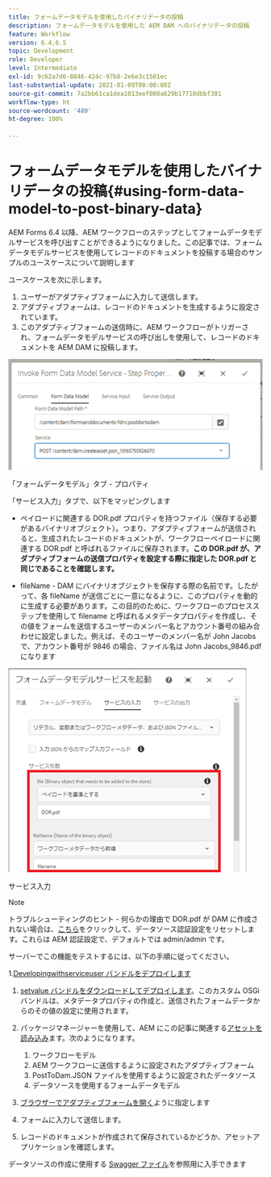 ```yaml
---
title: フォームデータモデルを使用したバイナリデータの投稿
description: フォームデータモデルを使用した AEM DAM へのバイナリデータの投稿
feature: Workflow
version: 6.4,6.5
topic: Development
role: Developer
level: Intermediate
exl-id: 9c62a7d6-8846-424c-97b8-2e6e3c1501ec
last-substantial-update: 2021-01-09T00:00:00Z
source-git-commit: 7a2bb61ca1dea1013eef088a629b17718dbbf381
workflow-type: ht
source-wordcount: '489'
ht-degree: 100%

---
```


# フォームデータモデルを使用したバイナリデータの投稿{#using-form-data-model-to-post-binary-data}

AEM Forms 6.4 以降、AEM ワークフローのステップとしてフォームデータモデルサービスを呼び出すことができるようになりました。この記事では、フォームデータモデルサービスを使用してレコードのドキュメントを投稿する場合のサンプルのユースケースについて説明します

ユースケースを次に示します。

1. ユーザーがアダプティブフォームに入力して送信します。
1. アダプティブフォームは、レコードのドキュメントを生成するように設定されています。
1. このアダプティブフォームの送信時に、AEM ワークフローがトリガーされ、フォームデータモデルサービスの呼び出しを使用して、レコードのドキュメントを AEM DAM に投稿します。

![posttodam](assets/posttodamshot1.png)

「フォームデータモデル」タブ - プロパティ

「サービス入力」タブで、以下をマッピングします

* ペイロードに関連する DOR.pdf プロパティを持つファイル（保存する必要があるバイナリオブジェクト）。つまり、アダプティブフォームが送信されると、生成されたレコードのドキュメントが、ワークフローペイロードに関連する DOR.pdf と呼ばれるファイルに保存されます。**この DOR.pdf が、アダプティブフォームの送信プロパティを設定する際に指定した DOR.pdf と同じであることを確認します。**

* fileName - DAM にバイナリオブジェクトを保存する際の名前です。したがって、各 fileName が送信ごとに一意になるように、このプロパティを動的に生成する必要があります。この目的のために、ワークフローのプロセスステップを使用して filename と呼ばれるメタデータプロパティを作成し、その値をフォームを送信するユーザーのメンバー名とアカウント番号の組み合わせに設定しました。例えば、そのユーザーのメンバー名が John Jacobs で、アカウント番号が 9846 の場合、ファイル名は John Jacobs_9846.pdf になります

![fdmserviceinput](assets/fdminputservice.png)

サービス入力

>[!NOTE]
>
>トラブルシューティングのヒント - 何らかの理由で DOR.pdf が DAM に作成されない場合は、[こちら](http://localhost:4502/mnt/overlay/fd/fdm/gui/components/admin/fdmcloudservice/properties.html?item=%2Fconf%2Fglobal%2Fsettings%2Fcloudconfigs%2Ffdm%2Fpostdortodam)をクリックして、データソース認証設定をリセットします。これらは AEM 認証設定で、デフォルトでは admin/admin です。

サーバーでこの機能をテストするには、以下の手順に従ってください。

1.[Developingwithserviceuser バンドルをデプロイします](/help/forms/assets/common-osgi-bundles/DevelopingWithServiceUser.jar)

1. [setvalue バンドルをダウンロードしてデプロイします](/help/forms/assets/common-osgi-bundles/SetValueApp.core-1.0-SNAPSHOT.jar)。このカスタム OSGi バンドルは、メタデータプロパティの作成と、送信されたフォームデータからのその値の設定に使用されます。

1. パッケージマネージャーを使用して、AEM にこの記事に関連する[アセットを読み込み](assets/postdortodam.zip)ます。次のようになります。

   1. ワークフローモデル
   1. AEM ワークフローに送信するように設定されたアダプティブフォーム
   1. PostToDam.JSON ファイルを使用するように設定されたデータソース
   1. データソースを使用するフォームデータモデル

1. [ブラウザーでアダプティブフォームを開く](http://localhost:4502/content/dam/formsanddocuments/helpx/timeoffrequestform/jcr:content?wcmmode=disabled)ように指定します
1. フォームに入力して送信します。
1. レコードのドキュメントが作成されて保存されているかどうか、アセットアプリケーションを確認します。


データソースの作成に使用する [Swagger ファイル](http://localhost:4502/conf/global/settings/cloudconfigs/fdm/postdortodam/jcr:content/swaggerFile)を参照用に入手できます
